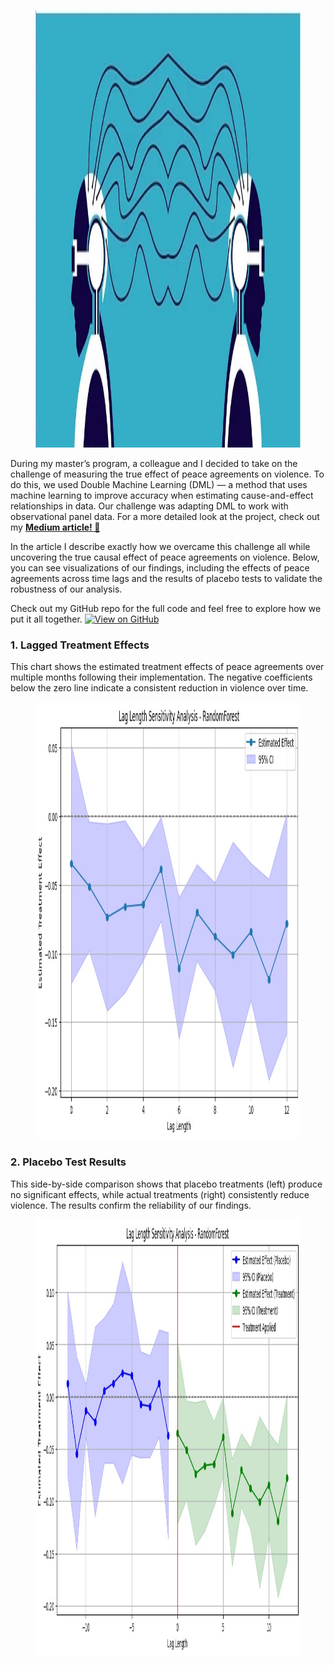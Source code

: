 <!-- title: Double Machine Learning for Panel Data: Exploring How Peace Agreements Impact Violence Levels -->
<!-- featured_image: https://raw.githubusercontent.com/amberwalker-ds/amberwalker-ds.github.io/master/assets/images/double-machine-learning.jpeg-->
<!-- categories: causal_inference -->
<!DOCTYPE html>
<html lang="en">
<figure>
    <img src="https://raw.githubusercontent.com/amberwalker-ds/amberwalker-ds.github.io/master/assets/images/double-machine-learning.jpeg" 
    alt="double machine learning" width="1000" height="700">
</figure>
<body>
    <p class="description">
        During my master’s program, a colleague and I decided to take on the challenge of measuring the true effect of peace agreements on violence. To do this, we used Double Machine Learning (DML) — a method that uses machine learning to improve accuracy when estimating cause-and-effect relationships in data. Our challenge was adapting DML to work with observational panel data. For a more detailed look at the project, 
        check out my <b><a href="https://medium.com/@datawithamber/double-machine-learning-for-panel-data-07ab4ff4deeb" class="modern-link">Medium article! &#x1F680;</a></b> 
    </p>
    <p>  
        In the article I describe exactly how we overcame this challenge all while uncovering the true causal effect of peace agreements on violence. 
        Below, you can see visualizations of our findings, including the effects of peace agreements across time lags and the results of placebo tests 
        to validate the robustness of our analysis.
    </p>
        Check out my GitHub repo for the full code and feel free to explore how we put it all together.
        <a href="https://github.com/amberwalker-ds/DML-for-Panel-Data" target="_blank">
            <img src="https://img.shields.io/badge/GitHub-View%20Project-blue?logo=github" alt="View on GitHub">
        </a>
    </p>
        <h3>1. Lagged Treatment Effects</h3>
        <p>
            This chart shows the estimated treatment effects of peace agreements over multiple months following their implementation.  The negative coefficients 
            below the zero line indicate a consistent reduction in violence over time.
        </p>
    <figure>
        <img src="https://raw.githubusercontent.com/amberwalker-ds/amberwalker-ds.github.io/master/assets/images/lag_effects.jpeg" 
        alt="u-net deep learning model" width="1000" height="700">
    </figure>
        <h3>2. Placebo Test Results</h3>
        <p>
            This side-by-side comparison shows that placebo treatments (left) produce no significant effects, while actual treatments (right) 
            consistently reduce violence. The results confirm the reliability of our findings.
        </p>
    <figure>
        <img src="https://raw.githubusercontent.com/amberwalker-ds/amberwalker-ds.github.io/master/assets/images/plot.jpeg" 
        alt="u-net deep learning model" width="1000" height="700">
    </figure>
</body>